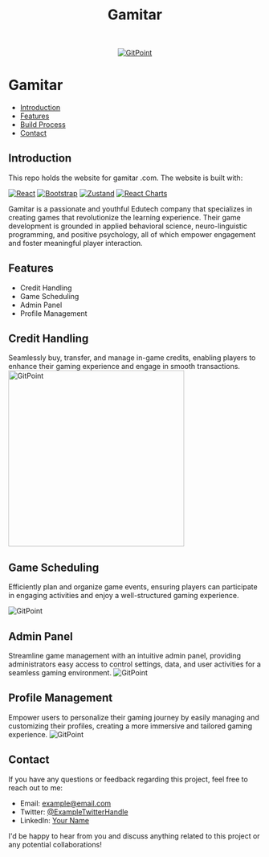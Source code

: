 <h1 align="center"> Gamitar </h1> <br>
<p align="center">
  <a href="https://gitpoint.co/">
    <img alt="GitPoint" title="GitPoint" src="https://i.imgur.com/oz1tyKh.png" >
  </a>
</p>



# Gamitar



- [Introduction](#introduction)
- [Features](#features)
- [Build Process](#build-process)
- [Contact](#contact)








## Introduction

This repo holds the website for gamitar .com. The website is built with:

[![React](https://img.shields.io/badge/React-17.x-blue)](https://reactjs.org/)
[![Bootstrap](https://img.shields.io/badge/Bootstrap-4.5.3-blueviolet)](https://getbootstrap.com/)
[![Zustand](https://img.shields.io/badge/Zustand-3.4.2-orange)](https://zustand.surge.sh/)
[![React Charts](https://img.shields.io/badge/React%20Charts-3.x-green)](https://reactchartjs.github.io/react-chartjs-2/)




Gamitar is a passionate and youthful Edutech company that specializes in creating games that revolutionize the learning experience. Their game development is grounded in applied behavioral science, neuro-linguistic programming, and positive psychology, all of which empower engagement and foster meaningful player interaction.

## Features

- Credit Handling
- Game Scheduling
- Admin Panel
- Profile Management


## Credit Handling

Seamlessly buy, transfer, and manage in-game credits, enabling players to enhance their gaming experience and engage in smooth transactions.
 <img alt="GitPoint" title="GitPoint" src="https://i.imgur.com/oz1tyKh.png" width="350px" >



## Game Scheduling

Efficiently plan and organize game events, ensuring players can participate in engaging activities and enjoy a well-structured gaming experience.

 <img alt="GitPoint" title="GitPoint" src="https://i.imgur.com/oz1tyKh.png" >


## Admin Panel

Streamline game management with an intuitive admin panel, providing administrators easy access to control settings, data, and user activities for a seamless gaming environment.
 <img alt="GitPoint" title="GitPoint" src="https://i.imgur.com/oz1tyKh.png" >


## Profile Management

Empower users to personalize their gaming journey by easily managing and customizing their profiles, creating a more immersive and tailored gaming experience.
 <img alt="GitPoint" title="GitPoint" src="https://i.imgur.com/oz1tyKh.png" >




## Contact

If you have any questions or feedback regarding this project, feel free to reach out to me:

- Email: [example@email.com](mailto:example@email.com)
- Twitter: [@ExampleTwitterHandle](https://twitter.com/ExampleTwitterHandle)
- LinkedIn: [Your Name](https://www.linkedin.com/in/your-name/)

I'd be happy to hear from you and discuss anything related to this project or any potential collaborations!





